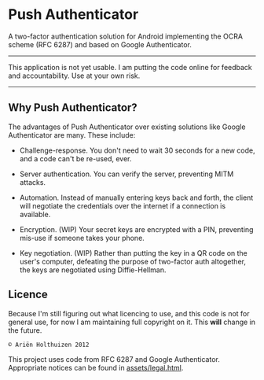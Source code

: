 # Push Authenticator

A two-factor authentication solution for Android implementing the OCRA scheme (RFC 6287) and based on Google Authenticator.

************************
This application is not yet usable. I am putting the code online for feedback and accountability. Use at your own risk.
************************

## Why Push Authenticator?

The advantages of Push Authenticator over existing solutions like Google Authenticator are many. These include:

- Challenge-response. You don't need to wait 30 seconds for a new code, and a code can't be re-used, ever.

- Server authentication. You can verify the server, preventing MITM attacks.

- Automation. Instead of manually entering keys back and forth, the client will negotiate the credentials over the internet if a connection is available.

- Encryption. (WIP) Your secret keys are encrypted with a PIN, preventing mis-use if someone takes your phone.

- Key negotiation. (WIP) Rather than putting the key in a QR code on the user's computer, defeating the purpose of two-factor auth altogether, the keys are negotiated using Diffie-Hellman.

## Licence

Because I'm still figuring out what licencing to use, and this code is not for general use, for now I am maintaining full copyright on it. This **will** change in the future.

    © Ariën Holthuizen 2012
    
This project uses code from RFC 6287 and Google Authenticator. Appropriate notices can be found in [assets/legal.html](assets/legal.html).